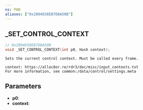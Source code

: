 ```yaml
---
ns: PAD
aliases: ["0x2804658EB7D8A50B"]
---
```

## _SET_CONTROL_CONTEXT

```c
// 0x2804658EB7D8A50B
void _SET_CONTROL_CONTEXT(int p0, Hash context);
```

```
Sets the current control context. Must be called every frame.

context: https://alloc8or.re/rdr3/doc/misc/input_contexts.txt
For more information, see common:/data/control/settings.meta
```

## Parameters
* **p0**:
* **context**:
